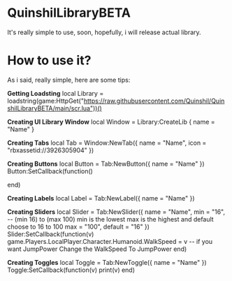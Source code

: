 # QuinshilLibraryBETA
It's really simple to use, soon, hopefully, i will release actual library.


# How to use it?
As i said, really simple, here are some tips:


**Getting Loadsting**
local Library = loadstring(game:HttpGet("https://raw.githubusercontent.com/Quinshil/QuinshilLibraryBETA/main/scr.lua"))()

**Creating UI Library Window**
local Window = Library:CreateLib {
	name = "Name"
}

**Creating Tabs**
local Tab = Window:NewTab({
	name = "Name",
	icon = "rbxassetid://3926305904"
})

**Creating Buttons**
local Button = Tab:NewButton({
	name = "Name"
})
Button:SetCallback(function()
	
end)

**Creating Labels**
local Label = Tab:NewLabel({
	name = "Name"
})

**Creating Sliders**
local Slider = Tab:NewSlider({
	name = "Name",
	min = "16", -- (min 16) to (max 100) min is the lowest max is the highest and default choose to 16 to 100
	max = "100",
	default = "16"
})
Slider:SetCallback(function(v)
	game.Players.LocalPlayer.Character.Humanoid.WalkSpeed = v -- if you want JumpPower Change the WalkSpeed To JumpPower
end)

**Creating Toggles**
local Toggle = Tab:NewToggle({
	name = "Name"
})
Toggle:SetCallback(function(v)
	print(v)
end)
